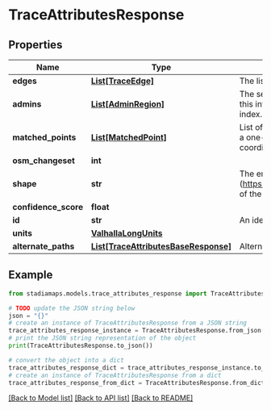 # TraceAttributesResponse


## Properties

Name | Type | Description | Notes
------------ | ------------- | ------------- | -------------
**edges** | [**List[TraceEdge]**](TraceEdge.md) | The list of edges matched along the path. | [optional] 
**admins** | [**List[AdminRegion]**](AdminRegion.md) | The set of administrative regions matched along the path. Rather than repeating this information for every end node, the admins in this list are referenced by index. | [optional] 
**matched_points** | [**List[MatchedPoint]**](MatchedPoint.md) | List of match results when using the map_snap shape match algorithm. There is a one-to-one correspondence with the input set of latitude, longitude coordinates and this list of match results. | [optional] 
**osm_changeset** | **int** |  | [optional] 
**shape** | **str** | The encoded polyline (https://developers.google.com/maps/documentation/utilities/polylinealgorithm) of the matched path. | [optional] 
**confidence_score** | **float** |  | [optional] 
**id** | **str** | An identifier to disambiguate requests (echoed by the server). | [optional] 
**units** | [**ValhallaLongUnits**](ValhallaLongUnits.md) |  | [optional] 
**alternate_paths** | [**List[TraceAttributesBaseResponse]**](TraceAttributesBaseResponse.md) | Alternate paths, if any, that were not classified as the best match. | [optional] 

## Example

```python
from stadiamaps.models.trace_attributes_response import TraceAttributesResponse

# TODO update the JSON string below
json = "{}"
# create an instance of TraceAttributesResponse from a JSON string
trace_attributes_response_instance = TraceAttributesResponse.from_json(json)
# print the JSON string representation of the object
print(TraceAttributesResponse.to_json())

# convert the object into a dict
trace_attributes_response_dict = trace_attributes_response_instance.to_dict()
# create an instance of TraceAttributesResponse from a dict
trace_attributes_response_from_dict = TraceAttributesResponse.from_dict(trace_attributes_response_dict)
```
[[Back to Model list]](../README.md#documentation-for-models) [[Back to API list]](../README.md#documentation-for-api-endpoints) [[Back to README]](../README.md)


